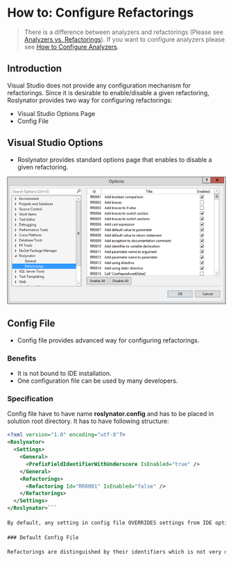 ﻿# How to: Configure Refactorings

> There is a difference between analyzers and refactorings (Please see [Analyzers vs. Refactorings](AnalyzersVsRefactorings.md)). If you want to configure analyzers please see [How to Configure Analyzers](HowToConfigureAnalyzers.md).

## Introduction

Visual Studio does not provide any configuration mechanism for refactorings. Since it is desirable to enable/disable a given refactoring, Roslynator provides two way for configuring refactorings:

* Visual Studio Options Page
* Config File

## Visual Studio Options

* Roslynator provides standard options page that enables to disable a given refactoring.

![RefactoringsOptions](/images/RefactoringsOptions.png)

## Config File

* Config file provides advanced way for configuring refactorings.

### Benefits

* It is not bound to IDE installation.
* One configuration file can be used by many developers.

### Specification

Config file have to have name **roslynator.config** and has to be placed in solution root directory. It has to have following structure:

```xml
<?xml version="1.0" encoding="utf-8"?>
<Roslynator>
  <Settings>
    <General>
      <PrefixFieldIdentifierWithUnderscore IsEnabled="true" />
    </General>
    <Refactorings>
      <Refactoring Id="RR0001" IsEnabled="false" />
    </Refactorings>
  </Settings>
</Roslynator>```

By default, any setting in config file OVERRIDES settings from IDE options. This behavior can be disabled by unchecking **Use config file** in the IDE options.

### Default Config File

Refactorings are distinguished by their identifiers which is not very descriptive. To make config file more desriptive, you can use [Default Config File](source/Refactorings/DefaultConfigFile.xml) which contains comment for each refactoring.
